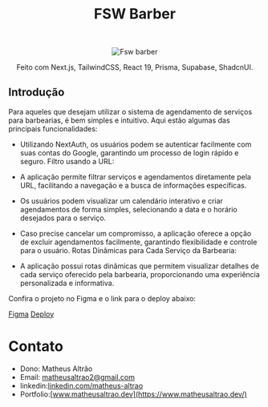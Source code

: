 <h1 align="center"> FSW Barber </h1> <br>
<p align="center">
    <img src="https://i.pinimg.com/originals/a3/9b/b8/a39bb845d97390d025eca52647b88341.png" alt="Fsw barber">
</p>

<p align="center">
 Feito com Next.js, TailwindCSS, React 19, Prisma, Supabase, ShadcnUI.
</p>


## Introdução

Para aqueles que desejam utilizar o sistema de agendamento de serviços para barbearias, é bem simples e intuitivo. Aqui estão algumas das principais funcionalidades:

- Utilizando NextAuth, os usuários podem se autenticar facilmente com suas contas do Google, garantindo um processo de login rápido e seguro.
Filtro usando a URL:

- A aplicação permite filtrar serviços e agendamentos diretamente pela URL, facilitando a navegação e a busca de informações específicas.

- Os usuários podem visualizar um calendário interativo e criar agendamentos de forma simples, selecionando a data e o horário desejados para o serviço.

- Caso precise cancelar um compromisso, a aplicação oferece a opção de excluir agendamentos facilmente, garantindo flexibilidade e controle para o usuário.
Rotas Dinâmicas para Cada Serviço da Barbearia:

- A aplicação possui rotas dinâmicas que permitem visualizar detalhes de cada serviço oferecido pela barbearia, proporcionando uma experiência personalizada e informativa.


Confira o projeto no Figma e o link para o deploy abaixo:

[Figma](https://www.figma.com/design/jMzRq8rks94mr4pKyicwCK/FSW-Barber?node-id=0-1&t=miACtnIIC6D72a2q-0)
[Deploy](https://fsw-barber-lemon.vercel.app/)


# Contato

- Dono: Matheus Altrão
- Email: matheusaltrao2@gmail.com
- linkedin:[linkedin.com/matheus-altrao](https://www.linkedin.com/in/matheus-altrao/)
- Portfolio:[www.matheusaltrao.dev](https://www.matheusaltrao.dev/)

